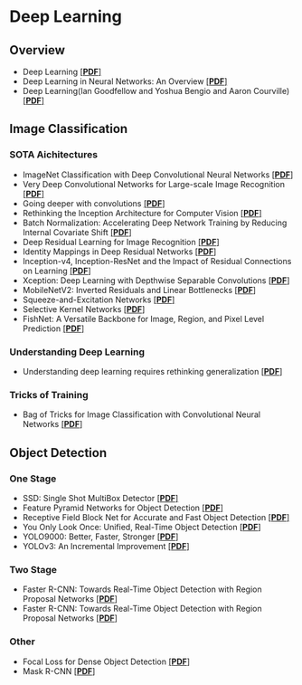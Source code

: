 # Deep Learning

## Overview
- Deep Learning
  [[**PDF**]](https://www.researchgate.net/publication/277411157_Deep_Learning)
- Deep Learning in Neural Networks: An Overview
  [[**PDF**]](https://arxiv.org/pdf/1404.7828.pdf)
- Deep Learning(Ian Goodfellow and Yoshua Bengio and Aaron Courville)
  [[**PDF**]](https://www.deeplearningbook.org/)

## Image Classification

### SOTA Aichitectures
- ImageNet Classification with Deep Convolutional Neural Networks 
  [[**PDF**]](https://papers.nips.cc/paper/4824-imagenet-classification-with-deep-convolutional-neural-networks.pdf)
- Very Deep Convolutional Networks for Large-scale Image Recognition 
  [[**PDF**]](https://arxiv.org/pdf/1409.1556.pdf)
- Going deeper with convolutions 
  [[**PDF**]](https://arxiv.org/pdf/1409.4842.pdf)
- Rethinking the Inception Architecture for Computer Vision 
  [[**PDF**]](https://arxiv.org/pdf/1512.00567.pdf)
- Batch Normalization: Accelerating Deep Network Training by Reducing Internal Covariate Shift 
  [[**PDF**]](https://arxiv.org/pdf/1512.00567.pdf)
- Deep Residual Learning for Image Recognition
  [[**PDF**]](https://arxiv.org/pdf/1512.03385.pdf)
- Identity Mappings in Deep Residual Networks
  [[**PDF**]](https://arxiv.org/pdf/1603.05027.pdf)
- Inception-v4, Inception-ResNet and the Impact of Residual Connections on Learning
  [[**PDF**]](https://arxiv.org/pdf/1602.07261.pdf)
- Xception: Deep Learning with Depthwise Separable Convolutions 
  [[**PDF**]](https://arxiv.org/pdf/1610.02357.pdf)
- MobileNetV2: Inverted Residuals and Linear Bottlenecks
  [[**PDF**]](https://arxiv.org/pdf/1801.04381.pdf)
- Squeeze-and-Excitation Networks
  [[**PDF**]](https://arxiv.org/pdf/1709.01507.pdf)
- Selective Kernel Networks
  [[**PDF**]](https://arxiv.org/pdf/1903.06586.pdf)
- FishNet: A Versatile Backbone for Image, Region, and Pixel Level Prediction
  [[**PDF**]](https://arxiv.org/pdf/1901.03495.pdf)

### Understanding Deep Learning
- Understanding deep learning requires rethinking generalization
  [[**PDF**]](https://arxiv.org/pdf/1611.03530.pdf)

### Tricks of Training
- Bag of Tricks for Image Classification with Convolutional Neural Networks
  [[**PDF**]](https://arxiv.org/pdf/1812.01187.pdf)

## Object Detection
### One Stage
- SSD: Single Shot MultiBox Detector
  [[**PDF**]](https://arxiv.org/abs/1512.02325)
- Feature Pyramid Networks for Object Detection
  [[**PDF**]](https://arxiv.org/abs/1612.03144)
- Receptive Field Block Net for Accurate and Fast Object Detection
  [[**PDF**]](https://arxiv.org/pdf/1711.07767.pdf)
- You Only Look Once: Unified, Real-Time Object Detection
  [[**PDF**]](https://arxiv.org/pdf/1506.02640.pdf)
- YOLO9000: Better, Faster, Stronger
  [[**PDF**]](https://arxiv.org/abs/1612.08242)
- YOLOv3: An Incremental Improvement
  [[**PDF**]](https://arxiv.org/abs/1612.08242)

### Two Stage
- Faster R-CNN: Towards Real-Time Object Detection with Region Proposal Networks
  [[**PDF**]](https://arxiv.org/pdf/1506.01497.pdf)
- Faster R-CNN: Towards Real-Time Object Detection with Region Proposal Networks
  [[**PDF**]](https://arxiv.org/pdf/1506.01497.pdf)

### Other
- Focal Loss for Dense Object Detection
  [[**PDF**]](https://arxiv.org/pdf/1708.02002.pdf)
- Mask R-CNN
  [[**PDF**]](https://arxiv.org/pdf/1703.06870.pdf)

 
